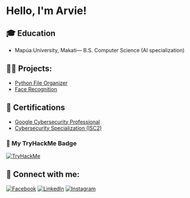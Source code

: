 <h1>Hello, I'm Arvie! </h1>


<h2>🎓 Education </h2>

- Mapúa University, Makati— B.S. Computer Science (AI specialization)


<h2>👨‍💻 Projects:</h2>

  - [Python File Organizer](https://github.com/avy234/PythonFileOrganizer)
  - [Face Recognition](https://github.com/avy234/FaceRecognition)



<h2>📝 Certifications </h2>

- [Google Cybersecurity Professional](https://coursera.org/share/0373cf65654b9e6f1ed8c32fde239380)
- [Cybersecurity Specialization (ISC2)](https://coursera.org/share/b7400169bf2b2ababc2cb5807eb47ad3)


### 🧠 My TryHackMe Badge

[![TryHackMe](https://tryhackme-badges.s3.amazonaws.com/alexismanuel2204.png)](https://tryhackme.com/p/alexismanuel2204)

## 🤳 Connect with me:

[![Facebook](https://img.shields.io/badge/Facebook-1877F2?style=for-the-badge&logo=facebook&logoColor=white)](https://www.facebook.com/alexis.manuel.325161/)
[![LinkedIn](https://img.shields.io/badge/LinkedIn-0A66C2?style=for-the-badge&logo=linkedin&logoColor=white)](https://www.linkedin.com/in/arvie-alexis-manuel-329535343)
[![Instagram](https://img.shields.io/badge/Instagram-E4405F?style=for-the-badge&logo=instagram&logoColor=white)](https://www.instagram.com/arviemanuel_/)





<!--
**avy234/avy234** is a ✨ _special_ ✨ repository because its `README.md` (this file) appears on your GitHub profile.

Here are some ideas to get you started:

- 🔭 I’m currently working on ...
- 🌱 I’m currently learning ...
- 👯 I’m looking to collaborate on ...
- 🤔 I’m looking for help with ...
- 💬 Ask me about ...
- 📫 How to reach me: ...
- 😄 Pronouns: ...
- ⚡ Fun fact: ...
-->
